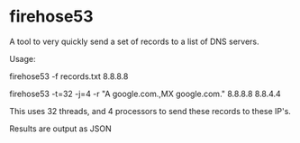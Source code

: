 firehose53
===========
A tool to very quickly send a set of records to a list of DNS servers.

Usage:

 firehose53 -f records.txt 8.8.8.8

 firehose53 -t=32 -j=4 -r "A google.com.,MX google.com." 8.8.8.8 8.8.4.4

This uses 32 threads, and 4 processors to send these records to these IP's.

Results are output as JSON
